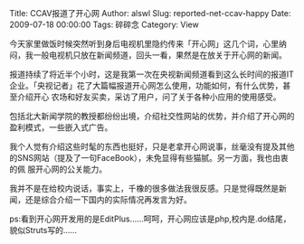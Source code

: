 Title: CCAV报道了开心网
Author: alswl
Slug: reported-net-ccav-happy
Date: 2009-07-18 00:00:00
Tags: 碎碎念
Category: View

今天家里做饭时候突然听到身后电视机里隐约传来「开心网」这几个词，心里纳闷，我一般电视机只放在新闻频道，回头一看，果然是在放关于开心网的新闻。

报道持续了将近半个小时，这是我第一次在央视新闻频道看到这么长时间的报道IT企业。「央视记者」花了大篇幅报道开心网怎么使用，功能如何，有什么优势，甚至介绍开心
农场和好友买卖，采访了用户，问了关于各种小应用的使用感受。

包括北大新闻学院的教授都纷纷出境，介绍社交性网站的优势，并介绍了开心网的盈利模式，一些嵌入式广告。

我个人觉有介绍这些时髦的东西也挺好，只是老拿开心网说事，丝毫没有提及其他的SNS网站（提及了一句FaceBook），未免显得有些猫腻。另一方面，我也由衷的佩
服开心网的公关能力。

我并不是在给校内说话，事实上，千橡的很多做法我很反感。只是觉得既然是新闻，还是综合介绍一下国内的实际情况再发言为好。

ps:看到开心网开发用的是EditPlus……呵呵，开心网应该是php,校内是.do结尾，貌似Struts写的……

